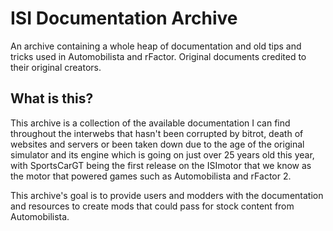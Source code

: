# ISI Documentation Archive
An archive containing a whole heap of documentation and old tips and tricks used in Automobilista and rFactor. Original documents credited to their original creators.
## What is this?
This archive is a collection of the available documentation I can find throughout the interwebs that hasn't been corrupted by bitrot, death of websites and servers or been taken down due to the age of the original simulator and its engine which is going on just over 25 years old this year, with SportsCarGT being the first release on the ISImotor that we know as the motor that powered games such as Automobilista and rFactor 2.

This archive's goal is to provide users and modders with the documentation and resources to create mods that could pass for stock content from Automobilista.